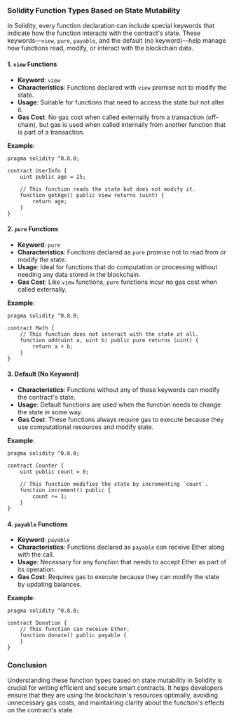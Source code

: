 ### Solidity Function Types Based on State Mutability

In Solidity, every function declaration can include special keywords that indicate how the function interacts with the contract's state. These keywords—`view`, `pure`, `payable`, and the default (no keyword)—help manage how functions read, modify, or interact with the blockchain data.

#### 1. `view` Functions

- **Keyword**: `view`
- **Characteristics**: Functions declared with `view` promise not to modify the state.
- **Usage**: Suitable for functions that need to access the state but not alter it.
- **Gas Cost**: No gas cost when called externally from a transaction (off-chain), but gas is used when called internally from another function that is part of a transaction.

**Example**:

```solidity
pragma solidity ^0.8.0;

contract UserInfo {
    uint public age = 25;

    // This function reads the state but does not modify it.
    function getAge() public view returns (uint) {
        return age;
    }
}
```

#### 2. `pure` Functions

- **Keyword**: `pure`
- **Characteristics**: Functions declared as `pure` promise not to read from or modify the state.
- **Usage**: Ideal for functions that do computation or processing without needing any data stored in the blockchain.
- **Gas Cost**: Like `view` functions, `pure` functions incur no gas cost when called externally.

**Example**:

```solidity
pragma solidity ^0.8.0;

contract Math {
    // This function does not interact with the state at all.
    function add(uint a, uint b) public pure returns (uint) {
        return a + b;
    }
}
```

#### 3. Default (No Keyword)

- **Characteristics**: Functions without any of these keywords can modify the contract's state.
- **Usage**: Default functions are used when the function needs to change the state in some way.
- **Gas Cost**: These functions always require gas to execute because they use computational resources and modify state.

**Example**:

```solidity
pragma solidity ^0.8.0;

contract Counter {
    uint public count = 0;

    // This function modifies the state by incrementing `count`.
    function increment() public {
        count += 1;
    }
}
```

#### 4. `payable` Functions

- **Keyword**: `payable`
- **Characteristics**: Functions declared as `payable` can receive Ether along with the call.
- **Usage**: Necessary for any function that needs to accept Ether as part of its operation.
- **Gas Cost**: Requires gas to execute because they can modify the state by updating balances.

**Example**:

```solidity
pragma solidity ^0.8.0;

contract Donation {
    // This function can receive Ether.
    function donate() public payable {
    }
}
```

### Conclusion

Understanding these function types based on state mutability in Solidity is crucial for writing efficient and secure smart contracts. It helps developers ensure that they are using the blockchain's resources optimally, avoiding unnecessary gas costs, and maintaining clarity about the function's effects on the contract's state.
